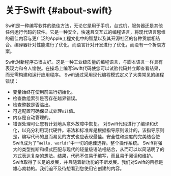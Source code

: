 # 关于Swift {#about-swift}

Swift是一种编写软件的绝佳方法，无论它是用于手机，台式机，服务器还是其他任何运行代码的软件。它是一种安全，快速且交互式的编程语言，将现代语言思维的最佳内容与更广泛的Apple工程文化中的智慧以及其开源社区的各种贡献相结合。编译器针对性能进行了优化，而语言针对开发进行了优化，而没有一个折衷方案。</p>
Swift对新程序员很友好。这是一种工业级质量的编程语言，与脚本语言一样具有表现力和令人愉悦。在操场上编写Swift代码使您可以试验代码并立即查看结果，而无需构建和运行应用程序。
Swift通过采用现代编程模式定义了大类常见的编程错误：

- 变量始终在使用前进行初始化。
- 检查数组索引是否存在越界错误。
- 检查整数是否溢出。
- 可选配置可确保显式处理`nil`值。
- 内存是自动管理的。
- 错误处理可让您有计划地从意外故障中恢复。
对Swift代码进行了编译和优化，以充分利用现代硬件。语法和标准库是根据指导原则设计的，该指导原则是，编写代码的显而易见的方式也应表现最佳。安全性和速度的完美结合使Swift成为了“`Hello, world!`”中一切的绝佳选择。整个操作系统。
Swift将强大的类型推断和模式匹配与现代的轻量级语法相结合，从而可以以简洁明了的方式表达复杂的想法。结果，代码不仅易于编写，而且易于阅读和维护。
Swift取得了长足的发展，并且随着新功能的不断发展。我们对Swift的目标是雄心勃勃的。我们迫不及待想看到您使用它创建的内容。
